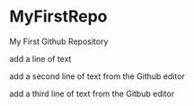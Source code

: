 # MyFirstRepo
My First Github Repository

add a line of text 

add a second line of text from the Github editor

add a third line of text from the Gitbub editor
